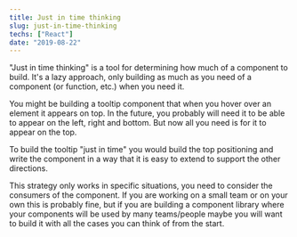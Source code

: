 ```yaml
---
title: Just in time thinking
slug: just-in-time-thinking
techs: ["React"]
date: "2019-08-22"
---
```


"Just in time thinking" is a tool for determining how much of a component to build. It's a lazy approach, only building as much as you need of a component (or function, etc.) when you need it.

You might be building a tooltip component that when you hover over an element it appears on top. In the future, you probably will need it to be able to appear on the left, right and bottom. But now all you need is for it to appear on the top.

To build the tooltip "just in time" you would build the top positioning and write the component in a way that it is easy to extend to support the other directions.

This strategy only works in specific situations, you need to consider the consumers of the component. If you are working on a small team or on your own this is probably fine, but if you are building a component library where your components will be used by many teams/people maybe you will want to build it with all the cases you can think of from the start.
